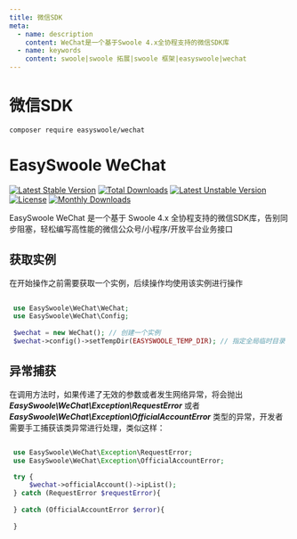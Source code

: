 ```yaml
---
title: 微信SDK
meta:
  - name: description
    content: WeChat是一个基于Swoole 4.x全协程支持的微信SDK库
  - name: keywords
    content: swoole|swoole 拓展|swoole 框架|easyswoole|wechat
---
```


# 微信SDK
```
composer require easyswoole/wechat
```

# EasySwoole WeChat

[![Latest Stable Version](https://poser.pugx.org/easyswoole/wechat/v/stable)](https://packagist.org/packages/easyswoole/wechat)
[![Total Downloads](https://poser.pugx.org/easyswoole/wechat/downloads)](https://packagist.org/packages/easyswoole/wechat)
[![Latest Unstable Version](https://poser.pugx.org/easyswoole/wechat/v/unstable)](https://packagist.org/packages/easyswoole/wechat)
[![License](https://poser.pugx.org/easyswoole/wechat/license)](https://packagist.org/packages/easyswoole/wechat)
[![Monthly Downloads](https://poser.pugx.org/easyswoole/wechat/d/monthly)](https://packagist.org/packages/easyswoole/wechat)

EasySwoole WeChat 是一个基于 Swoole 4.x 全协程支持的微信SDK库，告别同步阻塞，轻松编写高性能的微信公众号/小程序/开放平台业务接口

## 获取实例

在开始操作之前需要获取一个实例，后续操作均使用该实例进行操作

```php
 
 use EasySwoole\WeChat\WeChat;
 use EasySwoole\WeChat\Config;
 
 $wechat = new WeChat(); // 创建一个实例
 $wechat->config()->setTempDir(EASYSWOOLE_TEMP_DIR); // 指定全局临时目录

```

## 异常捕获

在调用方法时，如果传递了无效的参数或者发生网络异常，将会抛出 ***EasySwoole\WeChat\Exception\RequestError*** 或者 ***EasySwoole\WeChat\Exception\OfficialAccountError*** 类型的异常，开发者需要手工捕获该类异常进行处理，类似这样：

```php

 use EasySwoole\WeChat\Exception\RequestError;
 use EasySwoole\WeChat\Exception\OfficialAccountError;

 try {
     $wechat->officialAccount()->ipList();
 } catch (RequestError $requestError){
    
 } catch (OfficialAccountError $error){
            
 }
 
```



